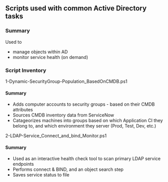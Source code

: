 ## Scripts used with common Active Directory tasks

### Summary

Used to
- manage objects within AD
- monitor service health (on demand)

### Script Inventory

1-Dynamic-SecurityGroup-Population_BasedOnCMDB.ps1

#### Summary

- Adds computer accounts to security groups - based on their CMDB attributes
- Sources CMDB inventory data from ServiceNow
- Catageorizes machines into groups based on which Application CI they belong to, and which environment they server (Prod, Test, Dev, etc.)

2-LDAP-Service_Connect_and_bind_Monitor.ps1

#### Summary

- Used as an interactive health check tool to scan primary LDAP service endpoints
- Performs connect & BIND, and an object search step
- Saves service status to file
